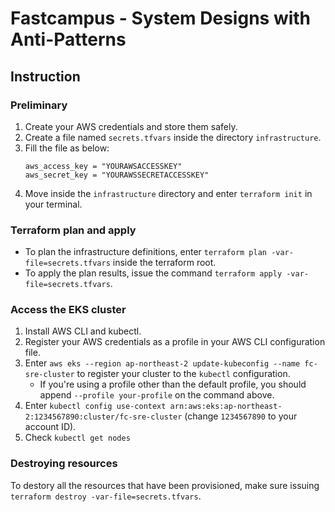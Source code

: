 # Fastcampus - System Designs with Anti-Patterns

## Instruction

### Preliminary

1. Create your AWS credentials and store them safely.
2. Create a file named `secrets.tfvars` inside the directory `infrastructure`.
3. Fill the file as below:
    ```
    aws_access_key = "YOURAWSACCESSKEY"
    aws_secret_key = "YOURAWSSECRETACCESSKEY"
    ```
4. Move inside the `infrastructure` directory and enter `terraform init` in your terminal.

### Terraform plan and apply

- To plan the infrastructure definitions, enter `terraform plan -var-file=secrets.tfvars` inside the terraform root.
- To apply the plan results, issue the command `terraform apply -var-file=secrets.tfvars`.

### Access the EKS cluster

1. Install AWS CLI and kubectl.
2. Register your AWS credentials as a profile in your AWS CLI configuration file.
3. Enter `aws eks --region ap-northeast-2 update-kubeconfig --name fc-sre-cluster` to register your cluster to the `kubectl` configuration.
    - If you're using a profile other than the default profile, you should append `--profile your-profile` on the command above.
4. Enter `kubectl config use-context arn:aws:eks:ap-northeast-2:1234567890:cluster/fc-sre-cluster` (change `1234567890` to your account ID).
5. Check `kubectl get nodes`

### Destroying resources

To destory all the resources that have been provisioned, make sure issuing `terraform destroy -var-file=secrets.tfvars`.